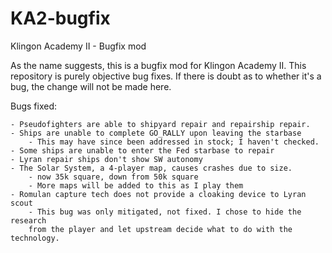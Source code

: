 # KA2-bugfix
Klingon Academy II - Bugfix mod

As the name suggests, this is a bugfix mod for Klingon Academy II. This
repository is purely objective bug fixes. If there is doubt as to whether it's
a bug, the change will not be made here.

Bugs fixed:

	- Pseudofighters are able to shipyard repair and repairship repair.
	- Ships are unable to complete GO_RALLY upon leaving the starbase
		- This may have since been addressed in stock; I haven't checked.
	- Some ships are unable to enter the Fed starbase to repair
	- Lyran repair ships don't show SW autonomy
	- The Solar System, a 4-player map, causes crashes due to size.
		- now 35k square, down from 50k square
		- More maps will be added to this as I play them
	- Romulan capture tech does not provide a cloaking device to Lyran scout
		- This bug was only mitigated, not fixed. I chose to hide the research
		from the player and let upstream decide what to do with the technology.
